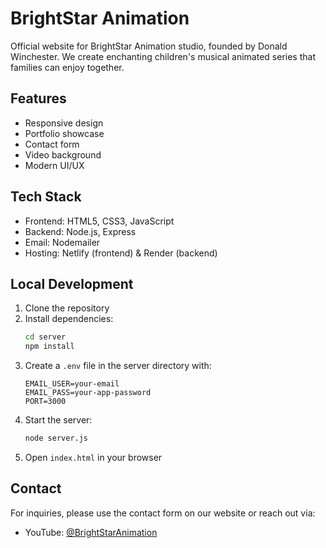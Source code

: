 # BrightStar Animation

Official website for BrightStar Animation studio, founded by Donald Winchester. We create enchanting children's musical animated series that families can enjoy together.

## Features

- Responsive design
- Portfolio showcase
- Contact form
- Video background
- Modern UI/UX

## Tech Stack

- Frontend: HTML5, CSS3, JavaScript
- Backend: Node.js, Express
- Email: Nodemailer
- Hosting: Netlify (frontend) & Render (backend)

## Local Development

1. Clone the repository
2. Install dependencies:
   ```bash
   cd server
   npm install
   ```
3. Create a `.env` file in the server directory with:
   ```
   EMAIL_USER=your-email
   EMAIL_PASS=your-app-password
   PORT=3000
   ```
4. Start the server:
   ```bash
   node server.js
   ```
5. Open `index.html` in your browser

## Contact

For inquiries, please use the contact form on our website or reach out via:
- YouTube: [@BrightStarAnimation](https://youtube.com/@BrightStarAnimation)
